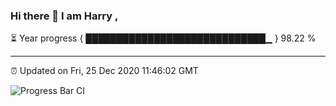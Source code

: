 ### Hi there 👋 I am Harry , 

⏳ Year progress { █████████████████████████████▁ } 98.22 %

---

⏰ Updated on Fri, 25 Dec 2020 11:46:02 GMT

![Progress Bar CI](https://github.com/duykhang68/duykhang68/workflows/Progress%20Bar%20CI/badge.svg)
